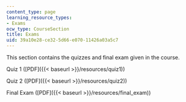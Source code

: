 ```yaml
---
content_type: page
learning_resource_types:
- Exams
ocw_type: CourseSection
title: Exams
uid: 39a10e28-ce32-5d66-e070-11426a03a5c7
---
```


This section contains the quizzes and final exam given in the course.

Quiz 1 ([PDF]({{< baseurl >}}/resources/quiz1))

Quiz 2 ([PDF]({{< baseurl >}}/resources/quiz2))

Final Exam ([PDF]({{< baseurl >}}/resources/final_exam))